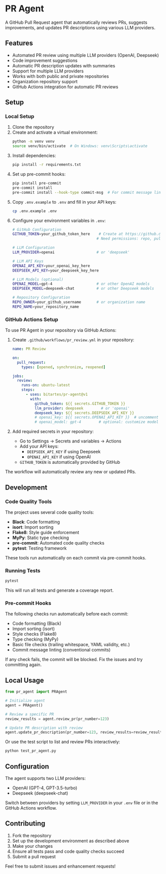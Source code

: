 # PR Agent

A GitHub Pull Request agent that automatically reviews PRs, suggests improvements, and updates PR descriptions using various LLM providers.

## Features

- Automated PR review using multiple LLM providers (OpenAI, Deepseek)
- Code improvement suggestions
- Automatic PR description updates with summaries
- Support for multiple LLM providers
- Works with both public and private repositories
- Organization repository support
- GitHub Actions integration for automatic PR reviews

## Setup

### Local Setup

1. Clone the repository
2. Create and activate a virtual environment:
   ```bash
   python -m venv venv
   source venv/bin/activate  # On Windows: venv\Scripts\activate
   ```
3. Install dependencies:
   ```bash
   pip install -r requirements.txt
   ```
4. Set up pre-commit hooks:
   ```bash
   pip install pre-commit
   pre-commit install
   pre-commit install --hook-type commit-msg  # For commit message linting
   ```
5. Copy `.env.example` to `.env` and fill in your API keys:
   ```bash
   cp .env.example .env
   ```
6. Configure your environment variables in `.env`:
   ```bash
   # GitHub Configuration
   GITHUB_TOKEN=your_github_token_here    # Create at https://github.com/settings/tokens
                                         # Need permissions: repo, pull_requests

   # LLM Configuration
   LLM_PROVIDER=openai                   # or 'deepseek'

   # LLM API Keys
   OPENAI_API_KEY=your_openai_key_here
   DEEPSEEK_API_KEY=your_deepseek_key_here

   # LLM Models (optional)
   OPENAI_MODEL=gpt-4                    # or other OpenAI models
   DEEPSEEK_MODEL=deepseek-chat          # or other Deepseek models

   # Repository Configuration
   REPO_OWNER=your_github_username       # or organization name
   REPO_NAME=your_repository_name
   ```

### GitHub Actions Setup

To use PR Agent in your repository via GitHub Actions:

1. Create `.github/workflows/pr_review.yml` in your repository:
   ```yaml
   name: PR Review

   on:
     pull_request:
       types: [opened, synchronize, reopened]

   jobs:
     review:
       runs-on: ubuntu-latest
       steps:
         - uses: bitartes/pr-agent@v1
           with:
             github_token: ${{ secrets.GITHUB_TOKEN }}
             llm_provider: deepseek        # or 'openai'
             deepseek_key: ${{ secrets.DEEPSEEK_API_KEY }}
             # openai_key: ${{ secrets.OPENAI_API_KEY }}  # uncomment if using OpenAI
             # openai_model: gpt-4        # optional: customize model
   ```

2. Add required secrets in your repository:
   - Go to Settings → Secrets and variables → Actions
   - Add your API keys:
     - `DEEPSEEK_API_KEY` if using Deepseek
     - `OPENAI_API_KEY` if using OpenAI
   - `GITHUB_TOKEN` is automatically provided by GitHub

The workflow will automatically review any new or updated PRs.

## Development

### Code Quality Tools

The project uses several code quality tools:

- **Black**: Code formatting
- **isort**: Import sorting
- **Flake8**: Style guide enforcement
- **MyPy**: Static type checking
- **pre-commit**: Automated code quality checks
- **pytest**: Testing framework

These tools run automatically on each commit via pre-commit hooks.

### Running Tests

```bash
pytest
```

This will run all tests and generate a coverage report.

### Pre-commit Hooks

The following checks run automatically before each commit:
- Code formatting (Black)
- Import sorting (isort)
- Style checks (Flake8)
- Type checking (MyPy)
- Basic file checks (trailing whitespace, YAML validity, etc.)
- Commit message linting (conventional commits)

If any check fails, the commit will be blocked. Fix the issues and try committing again.

## Local Usage

```python
from pr_agent import PRAgent

# Initialize agent
agent = PRAgent()

# Review a specific PR
review_results = agent.review_pr(pr_number=123)

# Update PR description with review
agent.update_pr_description(pr_number=123, review_results=review_results)
```

Or use the test script to list and review PRs interactively:
```bash
python test_pr_agent.py
```

## Configuration

The agent supports two LLM providers:
- OpenAI (GPT-4, GPT-3.5-turbo)
- Deepseek (deepseek-chat)

Switch between providers by setting `LLM_PROVIDER` in your `.env` file or in the GitHub Actions workflow.

## Contributing

1. Fork the repository
2. Set up the development environment as described above
3. Make your changes
4. Ensure all tests pass and code quality checks succeed
5. Submit a pull request

Feel free to submit issues and enhancement requests!
